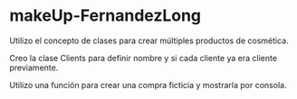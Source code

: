 # makeUp-FernandezLong

Utilizo el concepto de clases para crear múltiples productos de cosmética. 

Creo la clase Clients para definir nombre y si cada cliente ya era cliente previamente.

Utilizo una función para crear una compra ficticia y mostrarla por consola.
